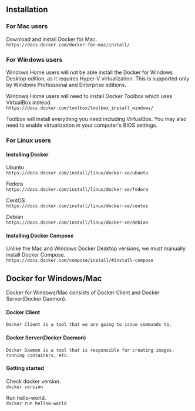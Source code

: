 ## Installation

### For Mac users

Download and install Docker for Mac.  
 `https://docs.docker.com/docker-for-mac/install/`

### For Windows users

Windows Home users will not be able install the Docker for Windows Desktop edition, as it requires Hyper-V virtualization. This is supported only by Windows Professional and Enterprise editions.

Windows Home users will need to install Docker Toolbox which uses VirtualBox instead.
`https://docs.docker.com/toolbox/toolbox_install_windows/`

Toolbox will install everything you need including VirtualBox.
You may also need to enable virtualization in your computer's BIOS settings.

### For Linux users

#### Installing Docker

Ubuntu  
 `https://docs.docker.com/install/linux/docker-ce/ubuntu`

Fedora  
 `https://docs.docker.com/install/linux/docker-ce/fedora`

CentOS  
 `https://docs.docker.com/install/linux/docker-ce/centos`

Debian  
 `https://docs.docker.com/install/linux/docker-ce/debian`

#### Installing Docker Compose

Unlike the Mac and Windows Docker Desktop versions, we must manually install Docker Compose.  
 `https://docs.docker.com/compose/install/#install-compose`

## Docker for Windows/Mac

Docker for Windows/Mac consists of Docker Client and Docker Server(Docker Daemon).

#### Docker Client

`Docker Client is a tool that we are going to issue commands to.`

#### Docker Server(Docker Daemon)

`Docker Daemon is a tool that is responsible for creating images, running containers, etc.`

#### Getting started

Check docker version.  
`docker version`

Run hello-world.  
`docker run hellow-world`
